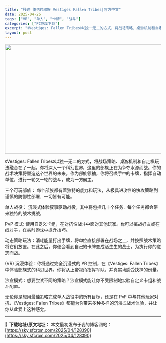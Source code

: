 ```yaml
---
title: "残迹 堕落的部族 Vestiges Fallen Tribes|官方中文"
date: 2025-04-26
tags: ["VR", "单人", "卡牌", "战斗"]
categories: ["PC游戏下载"]
excerpt: "《Vestiges: Fallen Tribes》以独一无二的方式，将战场策略、桌游机制和自走棋玩法融合在了一起。你将深入一个科幻世界，这里的部族正在为争夺水源而战。你的战术决策将塑造这个世界的未来。作为部族领袖，你将召唤手中的卡牌，指挥自动单位，进行一轮又一轮的战斗，成为一方霸主。 三个可玩部族：&hellip;"
layout: post
---
```


<img class="aligncenter size-full wp-image-128388" src="https://sky.sfcrom.com/wp-content/uploads/2025/04/2025042605150079.webp" alt="" width="616" height="353" />

《Vestiges: Fallen Tribes》以独一无二的方式，将战场策略、桌游机制和自走棋玩法融合在了一起。你将深入一个科幻世界，这里的部族正在为争夺水源而战。你的战术决策将塑造这个世界的未来。作为部族领袖，你将召唤手中的卡牌，指挥自动单位，进行一轮又一轮的战斗，成为一方霸主。

三个可玩部族： 每个部族都有着独特的能力和玩法，从极具进攻性的快攻策略到谨慎的防御性部署，一切皆有可能。

单人战役： 沉浸式体验叙事驱动战役，其中将包括几十个任务，每个任务都会带来独特的战术挑战。

PvP 模式: 使用自定义卡组，在对抗性战斗中面对其他玩家。你可以挑战好友或在线对手，在实时游戏中提升技巧。

动态策略玩法：消耗能量打出手牌，将单位直接部署在战场之上，并按照战术策略将它们放置。在此之后，你便会看到自己的卡牌变成活生生的战士，为执行你的意志而战。

(VR) 沉浸体验：你将通过完全沉浸式的 VR 控制，在《Vestiges: Fallen Tribes》中体验部族式的科幻世界。你将从上帝视角指挥军队，并真实地感受抉择的份量。

沙盒模式：想要尝试不同的策略？沙盒模式能让你不受限制地实验自定义卡组和战斗配置。

无论你是想用最佳策略完成单人战役中的所有目标，还是在 PvP 中与其他玩家对抗，《Vestiges: Fallen Tribes》都能为你带来多种多样的沉浸式战术体验，并让你从此爱上这种感觉。

---
📖 **下载地址/原文地址：** 本文最初发布于我的博客网站：[https://sky.sfcrom.com/2025/04/128390](https://sky.sfcrom.com/2025/04/128390)
